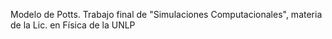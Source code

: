 Modelo de Potts. Trabajo final de "Simulaciones Computacionales", materia de la Lic. en Física de la UNLP
